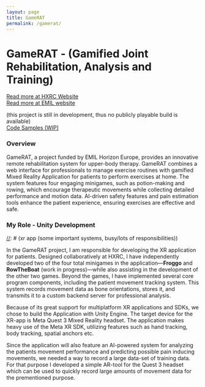 ```yaml
---
layout: page
title: GameRAT
permalink: /gamerat/
---
```


# GameRAT - (Gamified Joint Rehabilitation, Analysis and Training)

[Read more at HXRC Website](https://helsinkixrcenter.com/projects/gamerat/)  
[Read more at EMIL website](https://emil-xr.eu/metropolia-uas-gamerat/)

(this project is still in development, thus no publicly playable build is available)  
[Code Samples (WIP)](https://joonav556.github.io//)

### Overview 
GameRAT, a project funded by EMIL Horizon Europe, provides an innovative remote rehabilitation system for upper-body therapy. GameRAT combines a web interface for professionals to manage exercise routines with gamified Mixed Reality Application for patients to perform exercises at home. The system features four engaging minigames, such as potion-making and rowing, which encourage therapeutic movements while collecting detailed performance and motion data. AI-driven safety features and pain estimation tools enhance the patient experience, ensuring exercises are effective and safe.

### My Role - Unity Development
[//]: # (xr app  (some important systems, busy/lots of responsibilities))

In the GameRAT project, I am responsible for developing the XR application for patients. Designed collaboratively at HXRC, I have independently developed two of the four total minigames in the application—**Froggo** and **RowTheBoat** (work in progress)—while also assisting in the development of the other two games. Beyond the games, I have implemented several core program components, including the patient movement tracking system. This system records movement data as bone orientations, stores it, and transmits it to a custom backend server for professional analysis.     

[comment]: # (minigame images)

Because of its great support for multiplatform XR applications and SDKs, we chose to build the Application with Unity Engine. The target device for the XR-app is Meta Quest 3 Mixed Reality headset. The application makes heavy use of the Meta XR SDK, utilizing features such as hand tracking, body tracking, spatial anchors etc.  

Since the application will also feature an AI-powered system for analyzing the patients movement performance and predicting possible pain inducing movements, we needed a way to record a large data-set of training data. For that purpose I developed a simple AR-tool for the Quest 3 headset which can be used to quickly record large amounts of movement data for the prementioned purpose.  

[//]: # (data recording tool image)
